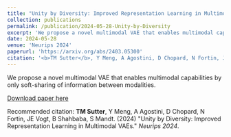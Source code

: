 ```yaml
---
title: "Unity by Diversity: Improved Representation Learning in Multimodal VAEs"
collection: publications
permalink: /publication/2024-05-28-Unity-by-Diversity
excerpt: 'We propose a novel multimodal VAE that enables multimodal capabilities by only soft-sharing of information between modalities.'
date: 2024-05-28
venue: 'Neurips 2024'
paperurl: 'https://arxiv.org/abs/2403.05300'
citation: '<b>TM Sutter</b>, Y Meng, A Agostini, D Chopard, N Fortin, JE Vogt, B Shahbaba, S Mandt (2024) &quot;Unity by Diversity: Improved Representation Learning in Multimodal VAEs.&quot; <i>Neurips 2024</i>.'
---
```

We propose a novel multimodal VAE that enables multimodal capabilities by only soft-sharing of information between modalities.

[Download paper here](https://arxiv.org/abs/2403.05300)

Recommended citation: **TM Sutter**, Y Meng, A Agostini, D Chopard, N Fortin, JE Vogt, B Shahbaba, S Mandt. (2024) "Unity by Diversity: Improved Representation Learning in Multimodal VAEs." <i>Neurips 2024</i>.
